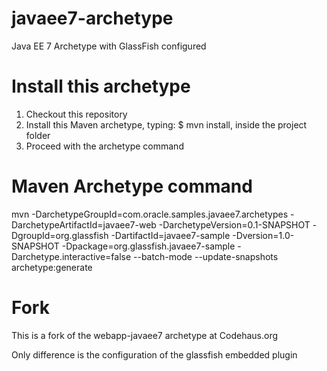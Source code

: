 javaee7-archetype
=================

Java EE 7 Archetype with GlassFish configured

# Install this archetype
1. Checkout this repository
2. Install this Maven archetype, typing: $ mvn install, inside the project folder
3. Proceed with the archetype command

# Maven Archetype command
mvn -DarchetypeGroupId=com.oracle.samples.javaee7.archetypes -DarchetypeArtifactId=javaee7-web -DarchetypeVersion=0.1-SNAPSHOT -DgroupId=org.glassfish -DartifactId=javaee7-sample -Dversion=1.0-SNAPSHOT -Dpackage=org.glassfish.javaee7-sample -Darchetype.interactive=false --batch-mode --update-snapshots archetype:generate

# Fork
This is a fork of the webapp-javaee7 archetype at Codehaus.org

Only difference is the configuration of the glassfish embedded plugin
